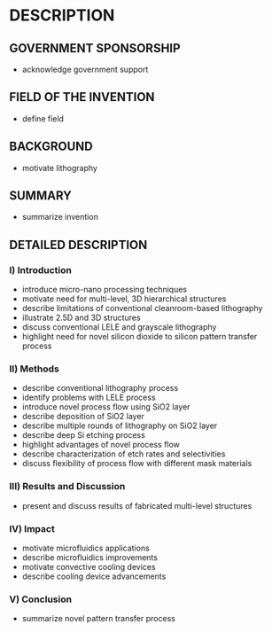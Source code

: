 # DESCRIPTION

## GOVERNMENT SPONSORSHIP

- acknowledge government support

## FIELD OF THE INVENTION

- define field

## BACKGROUND

- motivate lithography

## SUMMARY

- summarize invention

## DETAILED DESCRIPTION

### I) Introduction

- introduce micro-nano processing techniques
- motivate need for multi-level, 3D hierarchical structures
- describe limitations of conventional cleanroom-based lithography
- illustrate 2.5D and 3D structures
- discuss conventional LELE and grayscale lithography
- highlight need for novel silicon dioxide to silicon pattern transfer process

### II) Methods

- describe conventional lithography process
- identify problems with LELE process
- introduce novel process flow using SiO2 layer
- describe deposition of SiO2 layer
- describe multiple rounds of lithography on SiO2 layer
- describe deep Si etching process
- highlight advantages of novel process flow
- describe characterization of etch rates and selectivities
- discuss flexibility of process flow with different mask materials

### III) Results and Discussion

- present and discuss results of fabricated multi-level structures

### IV) Impact

- motivate microfluidics applications
- describe microfluidics improvements
- motivate convective cooling devices
- describe cooling device advancements

### V) Conclusion

- summarize novel pattern transfer process

